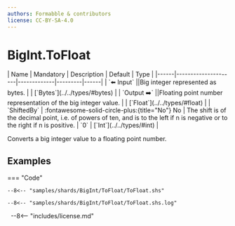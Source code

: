 ```yaml
---
authors: Formabble & contributors
license: CC-BY-SA-4.0
---
```



# BigInt.ToFloat

<div class="sh-parameters" markdown="1">
| Name | Mandatory | Description | Default | Type |
|------|---------------------|-------------|---------|------|
| `⬅️ Input` ||Big integer represented as bytes. | | [`Bytes`](../../types/#bytes) |
| `Output ➡️` ||Floating point number representation of the big integer value. | | [`Float`](../../types/#float) |
| `ShiftedBy` | :fontawesome-solid-circle-plus:{title="No"} No  | The shift is of the decimal point, i.e. of powers of ten, and is to the left if n is negative or to the right if n is positive. | `0` | [`Int`](../../types/#int) |

</div>

Converts a big integer value to a floating point number.

## Examples

=== "Code"

  ```x86asm linenums="1"
  --8<-- "samples/shards/BigInt/ToFloat/ToFloat.shs"
  ```

  ```
  --8<-- "samples/shards/BigInt/ToFloat/ToFloat.shs.log"
  ```
&nbsp;
--8<-- "includes/license.md"

